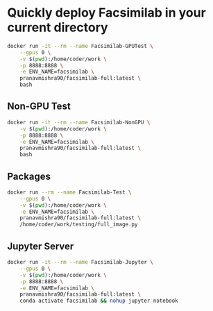 # Quickly deploy Facsimilab in your current directory

```sh
docker run -it --rm --name Facsimilab-GPUTest \
    --gpus 0 \
    -v $(pwd):/home/coder/work \
    -p 8888:8888 \
    -e ENV_NAME=facsimilab \
    pranavmishra90/facsimilab-full:latest \
    bash
```

## Non-GPU Test

```sh
docker run -it --rm --name Facsimilab-NonGPU \
    -v $(pwd):/home/coder/work \
    -p 8888:8888 \
    -e ENV_NAME=facsimilab \
    pranavmishra90/facsimilab-full:latest \
    bash
```

## Packages

```sh
docker run --rm --name Facsimilab-Test \
    --gpus 0 \
    -v $(pwd):/home/coder/work \
    -e ENV_NAME=facsimilab \
    pranavmishra90/facsimilab-full:latest \
    /home/coder/work/testing/full_image.py
```

## Jupyter Server

```sh
docker run -it --rm --name Facsimilab-Jupyter \
    --gpus 0 \
    -v $(pwd):/home/coder/work \
    -p 8888:8888 \
    -e ENV_NAME=facsimilab \
    pranavmishra90/facsimilab-full:latest \
    conda activate facsimilab && nohup jupyter notebook
```
